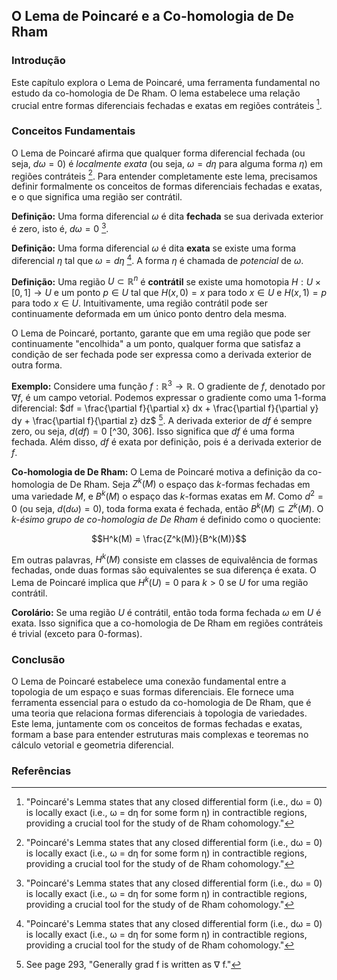 ## O Lema de Poincaré e a Co-homologia de De Rham

### Introdução
Este capítulo explora o Lema de Poincaré, uma ferramenta fundamental no estudo da co-homologia de De Rham. O lema estabelece uma relação crucial entre formas diferenciais fechadas e exatas em regiões contráteis [^1].

### Conceitos Fundamentais
O Lema de Poincaré afirma que qualquer forma diferencial fechada (ou seja, $d\omega = 0$) é *localmente exata* (ou seja, $\omega = d\eta$ para alguma forma $\eta$) em regiões contráteis [^1]. Para entender completamente este lema, precisamos definir formalmente os conceitos de formas diferenciais fechadas e exatas, e o que significa uma região ser contrátil.

**Definição:** Uma forma diferencial $\omega$ é dita **fechada** se sua derivada exterior é zero, isto é, $d\omega = 0$ [^1].

**Definição:** Uma forma diferencial $\omega$ é dita **exata** se existe uma forma diferencial $\eta$ tal que $\omega = d\eta$ [^1]. A forma $\eta$ é chamada de *potencial* de $\omega$.

**Definição:** Uma região $U \subset \mathbb{R}^n$ é **contrátil** se existe uma homotopia $H: U \times [0,1] \to U$ e um ponto $p \in U$ tal que $H(x, 0) = x$ para todo $x \in U$ e $H(x, 1) = p$ para todo $x \in U$. Intuitivamente, uma região contrátil pode ser continuamente deformada em um único ponto dentro dela mesma.

O Lema de Poincaré, portanto, garante que em uma região que pode ser continuamente "encolhida" a um ponto, qualquer forma que satisfaz a condição de ser fechada pode ser expressa como a derivada exterior de outra forma.

**Exemplo:** Considere uma função $f: \mathbb{R}^3 \to \mathbb{R}$. O gradiente de $f$, denotado por $\nabla f$, é um campo vetorial. Podemos expressar o gradiente como uma 1-forma diferencial: $df = \frac{\partial f}{\partial x} dx + \frac{\partial f}{\partial y} dy + \frac{\partial f}{\partial z} dz$ [^25]. A derivada exterior de $df$ é sempre zero, ou seja, $d(df) = 0$ [^30, 306]. Isso significa que $df$ é uma forma fechada. Além disso, $df$ é exata por definição, pois é a derivada exterior de $f$.

**Co-homologia de De Rham:** O Lema de Poincaré motiva a definição da co-homologia de De Rham. Seja $Z^k(M)$ o espaço das $k$-formas fechadas em uma variedade $M$, e $B^k(M)$ o espaço das $k$-formas exatas em $M$. Como $d^2 = 0$ (ou seja, $d(d\omega) = 0$), toda forma exata é fechada, então $B^k(M) \subseteq Z^k(M)$. O *k-ésimo grupo de co-homologia de De Rham* é definido como o quociente:

$$H^k(M) = \frac{Z^k(M)}{B^k(M)}$$

Em outras palavras, $H^k(M)$ consiste em classes de equivalência de formas fechadas, onde duas formas são equivalentes se sua diferença é exata. O Lema de Poincaré implica que $H^k(U) = 0$ para $k > 0$ se $U$ for uma região contrátil.

**Corolário:** Se uma região $U$ é contrátil, então toda forma fechada $\omega$ em $U$ é exata. Isso significa que a co-homologia de De Rham em regiões contráteis é trivial (exceto para 0-formas).

### Conclusão
O Lema de Poincaré estabelece uma conexão fundamental entre a topologia de um espaço e suas formas diferenciais. Ele fornece uma ferramenta essencial para o estudo da co-homologia de De Rham, que é uma teoria que relaciona formas diferenciais à topologia de variedades. Este lema, juntamente com os conceitos de formas fechadas e exatas, formam a base para entender estruturas mais complexas e teoremas no cálculo vetorial e geometria diferencial.

### Referências
[^1]: "Poincaré\'s Lemma states that any closed differential form (i.e., dω = 0) is locally exact (i.e., ω = dη for some form η) in contractible regions, providing a crucial tool for the study of de Rham cohomology."
[^25]: See page 293, "Generally grad f is written as ∇ f."
[^30]: See page 293, "We already discussed in the last section what the integral of a vector field along a curve was."
[^306]: See page 306, "We know that d(df) = 0 and d(da) = 0 of course just follow from the Poincaré lemma."

<!-- END -->